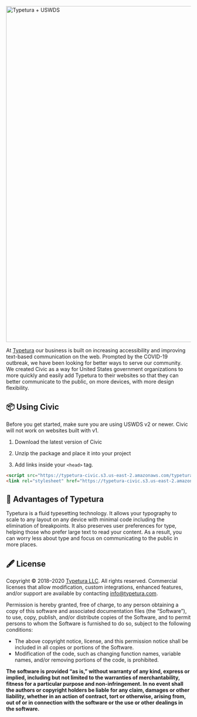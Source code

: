 <img width="914" alt="Typetura + USWDS" src="https://user-images.githubusercontent.com/377189/77721751-f727f000-6fa8-11ea-9d2d-763cbd661db9.png">

At [Typetura](https://typetura.com/) our business is built on increasing accessibility and improving text-based communication on the web. Prompted by the COVID-19 outbreak, we have been looking for better ways to serve our community. We created Civic as a way for United States government organizations to more quickly and easily add Typetura to their websites so that they can better communicate to the public, on more devices, with more design flexibility.

## 📦 Using Civic

Before you get started, make sure you are using USWDS v2 or newer. Civic will not work on websites built with v1.

1. Download the latest version of Civic

2. Unzip the package and place it into your project

3. Add links inside your `<head>` tag.

```html
<script src="https://typetura-civic.s3.us-east-2.amazonaws.com/typetura.js"></script>
<link rel="stylesheet" href="https://typetura-civic.s3.us-east-2.amazonaws.com/civic.css" />
```

## 🌈 Advantages of Typetura

Typetura is a fluid typesetting technology. It allows your typography to scale to any layout on any device with minimal code including the elimination of breakpoints. It also preserves user preferences for type, helping those who prefer large text to read your content. As a result, you can worry less about type and focus on communicating to the public in more places.

## 🖋 License

Copyright © 2018–2020 [Typetura LLC](https://typetura.com/). All rights reserved. Commercial licenses that allow modification, custom integrations, enhanced features, and/or support are available by contacting [info@typetura.com](mailto:info@typetura.com).

Permission is hereby granted, free of charge, to any person obtaining a copy of this software and associated documentation files (the “Software”), to use, copy, publish, and/or distribute copies of the Software, and to permit persons to whom the Software is furnished to do so, subject to the following conditions:

- The above copyright notice, license, and this permission notice shall be included in all copies or portions of the Software.
- Modification of the code, such as changing function names, variable names, and/or removing portions of the code, is prohibited.

**The software is provided “as is,” without warranty of any kind, express or implied, including but not limited to the warranties of merchantability, fitness for a particular purpose and non-infringement. In no event shall the authors or copyright holders be liable for any claim, damages or other liability, whether in an action of contract, tort or otherwise, arising from, out of or in connection with the software or the use or other dealings in the software.**
